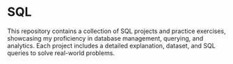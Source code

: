 # SQL
 This repository contains a collection of SQL projects and practice exercises, showcasing my proficiency in database management, querying, and analytics. Each project includes a detailed explanation, dataset, and SQL queries to solve real-world problems.
